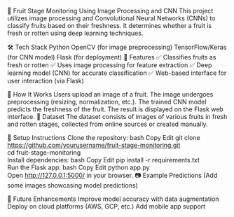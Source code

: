 🍎 Fruit Stage Monitoring Using Image Processing and CNN
This project utilizes image processing and Convolutional Neural Networks (CNNs) to classify fruits based on their freshness. It determines whether a fruit is fresh or rotten using deep learning techniques.

🛠️ Tech Stack
Python
OpenCV (for image preprocessing)
TensorFlow/Keras (for CNN model)
Flask (for deployment)
📌 Features
✅ Classifies fruits as fresh or rotten
✅ Uses image processing for feature extraction
✅ Deep learning model (CNN) for accurate classification
✅ Web-based interface for user interaction (via Flask)

🚀 How It Works
Users upload an image of a fruit.
The image undergoes preprocessing (resizing, normalization, etc.).
The trained CNN model predicts the freshness of the fruit.
The result is displayed on the Flask web interface.
📂 Dataset
The dataset consists of images of various fruits in fresh and rotten stages, collected from online sources or created manually.

🔧 Setup Instructions
Clone the repository:
bash
Copy
Edit
git clone https://github.com/yourusername/fruit-stage-monitoring.git  
cd fruit-stage-monitoring  
Install dependencies:
bash
Copy
Edit
pip install -r requirements.txt  
Run the Flask app:
bash
Copy
Edit
python app.py  
Open http://127.0.0.1:5000/ in your browser.
📷 Example Predictions
(Add some images showcasing model predictions)

📌 Future Enhancements
Improve model accuracy with data augmentation
Deploy on cloud platforms (AWS, GCP, etc.)
Add mobile app support